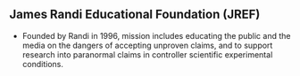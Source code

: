 James Randi Educational Foundation (JREF)
-----------------------------------------

* Founded by Randi in 1996, mission includes educating the public and the media on the dangers of accepting unproven claims, and to support research into paranormal claims in controller scientific experimental conditions.
